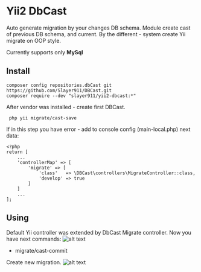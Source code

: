 Yii2 DbCast
=================
Auto generate migration by your changes DB schema.
Module create cast of previous DB schema, and current. By the different - 
system create Yii migrate on OOP style.

Currently supports only **MySql**

Install
-------
```
composer config repositories.dbCast git https://github.com/Slayer911/DBCast.git
composer require --dev "slayer911/yii2-dbcast:*"
```
After vendor was installed - create first DBCast.
```
 php yii migrate/cast-save
```
If in this step you have error - add to console config (main-local.php) next data:
```$xslt
<?php
return [
    ...
    'controllerMap' => [
        'migrate' => [
            'class'   => \DBCast\controllers\MigrateController::class,
            'develop' => true
        ]
    ]
    ...
];

```


Using
------
Default Yii controller was extended by DbCast Migrate controller.
Now you have next commands:
![alt text](newCommand.jpg) 
* migrate/cast-commit

Create new migration.
![alt text](castCommit.jpg) 


 




